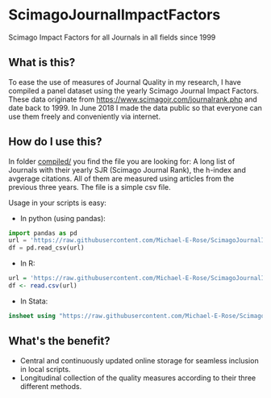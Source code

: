 # ScimagoJournalImpactFactors
Scimago Impact Factors for all Journals in all fields since 1999

## What is this?
To ease the use of measures of Journal Quality in my research, I have compiled a panel dataset using the yearly Scimago Journal Impact Factors.  These data originate from https://www.scimagojr.com/journalrank.php and date back to 1999.  In June 2018 I made the data public so that everyone can use them freely and conveniently via internet.

## How do I use this?

In folder [compiled/](./compiled/) you find the file you are looking for: A long list of Journals with their yearly SJR (Scimago Journal Rank), the h-index and avgerage citations.  All of them are measured using articles from the previous three years.  The file is a simple csv file.

Usage in your scripts is easy:

* In python (using pandas):
```python
import pandas as pd
url = 'https://raw.githubusercontent.com/Michael-E-Rose/ScimagoJournalImpactFactors/master/compiled/Scimago_JIFs.csv'
df = pd.read_csv(url)
```

* In R:
```R
url = 'https://raw.githubusercontent.com/Michael-E-Rose/ScimagoJournalImpactFactors/master/compiled/Scimago_JIFs.csv'
df <- read.csv(url)
```

* In Stata:
```Stata
insheet using "https://raw.githubusercontent.com/Michael-E-Rose/ScimagoJournalImpactFactors/master/compiled/Scimago_JIFs.csv"
```

## What's the benefit?
- Central and continuously updated online storage for seamless inclusion in local scripts.
- Longitudinal collection of the quality measures according to their three different methods.
